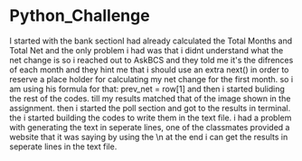# Python_Challenge
I started with the bank sectionI had already calculated the Total Months and Total Net and the only problem i had was that i didnt understand what the net change is so i reached out to AskBCS and they told me it's the difrences of each month and they hint me that i should use an extra next() in order to reserve a place holder for calculating my net change for the first month. so i am using his formula for that: prev_net = row[1] and then i started buliding the rest of the codes. till my results matched that of the image shown in the assignment. then i started the poll section and got to the results in terminal. the i started building the codes to write them in the text file. i had a problem with generating the text in seperate lines, one of the classmates provided a website that it was saying by using the \n at the end i can get the results in seperate lines in the text file.
